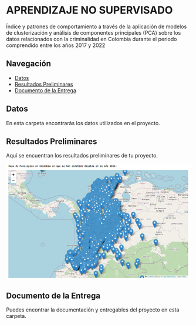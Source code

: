 <!DOCTYPE html>
<html lang="en">
<head>
    <meta charset="UTF-8">
    <meta name="viewport" content="width=device-width, initial-scale=1.0">
</head>
<body>

# APRENDIZAJE NO SUPERVISADO

Índice y patrones de comportamiento a través de la aplicación de modelos de clusterización y análisis de componentes principales (PCA) sobre los datos relacionados con la criminalidad en Colombia durante el periodo comprendido entre los años 2017 y 2022

## Navegación

- [Datos](Datos)
- [Resultados Preliminares](Resultados%20Preliminares)
- [Documento de la Entrega](Documento%20de%20la%20Entrega)

## Datos

En esta carpeta encontrarás los datos utilizados en el proyecto.

## Resultados Preliminares

Aquí se encuentran los resultados preliminares de tu proyecto.

![Delitos en Colombia](./Resultados%20Preliminares/Delitos%20en%20Colombia.png)


## Documento de la Entrega

Puedes encontrar la documentación y entregables del proyecto en esta carpeta.

</body>
</html>



